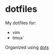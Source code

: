 dotfiles
========

My dotfiles for:

  * vim
  * tmux`

Organized using [dots](https://github.com/EvanPurkhiser/dots)
